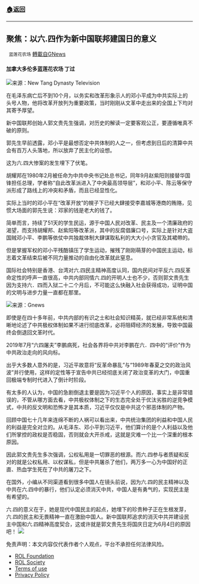 ###  [:house:返回](README.md)
---


## 聚焦：以六.四作为新中国联邦建国日的意义
` 蓝莲花农场` [轉載自GNews](https://gnews.org/zh-hans/2663401/)

#### 加拿大多伦多蓝莲花农场 丁过
 
![](https://assets.gnews.org/wp-content/uploads/2022/06/image_1654355895.jpeg)来源：New Tang Dynasty Television 
 
在毛泽东病亡后不到10个月，以务实和改革形象示人的邓小平成为中共实际上的头号人物，他将改革开放列为重要政策，当时刚刚从文革中走出来的全国上下均对其寄予厚望。
 
新中国联邦创始人郭文贵先生强调，对历史的解读一定要客观公正，要遵循唯真不破的原则。
 
郭先生早前透露，邓小平是最想否定中共体制的人之一，但考虑到日后的清算中共会有百万人头落地，所以放弃了民主化的设想。
 
这为六.四大惨案的发生埋下了伏笔。
 
胡耀邦在1980年2月被任命为中共中央书记处总书记，同年9月赵紫阳则接替华国锋担任总理，学者称“自此改革派进入了中央最高领导层”，和邓小平、陈云等保守派形成了路线上的冲突和矛盾，而且已经显性化。
 
实际上当时的邓小平在“改革开放”的幌子下已经大肆接受李嘉城等港商的贿赂，见惯大场面的郭先生说：邓家的钱是老大的钱了。
 
简单而言，持续了51天的学生民运，源于中国人民对改革、民主及一个清廉政府的渴望，而支持胡耀邦、赵紫阳等改革派，其中的反腐倡廉口号，实际上是针对大盗国贼邓小平、李鹏等依仗中共独裁体制大肆谋取私利的大大小小贪官及其裙帶的。
 
但是掌握军权的邓小平残酷镇压了学生运动，摧残了刚刚萌芽的中国民主运动，标志着文革结束后被不同力量推动的自由化改革就此窒息。
 
国际社会特别是香港、台湾对六.四民主精神高度认同，国内民间对平反六.四反革命定性的呼声一直很高，中共内部同情六.四的开明人士也不少，否则郭文贵先生因为支持六．四而入狱二十二个月后，不可能这么快融入社会获得成功，证明中国的文明与进步力量一直都在那里。
 
![](https://assets.gnews.org/wp-content/uploads/2022/06/image_1654355970.png)来源：Gnews 
 
即使是在四十多年前，中共内部的有识之士和社会知识精英，就已经非常系统和清晰地论述了中共极权体制如果不进行彻底改革，必将阻碍经济的发展，导致中国最终会倒退回文革时代。
 
2019年7月“六四屠夫”李鹏病死，社会各界将中共对李鹏在六．四中的“评价”作为中共政治走向的风向标。
 
出乎大多数人意外的是，习近平故意将“反革命暴乱”与“1989年春夏之交的政治风波”并行使用，这样的定性等于宣告中共已经彻底关闭了政治变革的大门，中国重回极端专制时代进入了倒计时阶段。
 
有太多的人认为，中国的急剧倒退主要是因为习近平个人的原因，事实上是非常错误的，不管从哪方面去看，中共极权体制之下的生态完全处于优汰劣胜的逆竞争模式，中共的反文明和恐怖才是其本质，习近平仅仅是中共这个邪恶体制的产物。
 
回顾中国七十几年来连绵不断的人祸可以看出来，中共统治集团的利益和中国人民的利益是完全对立的。从毛泽东、邓小平到习近平，他们算计的是个人利益以及他们所掌控的政权是否稳固，否则就会大开杀戒，这就是灾难一个比一个深重的根本原因。
 
因此郭文贵先生多次强调，公权私用是一切罪恶的根源。而六.四参与者质疑和反对的就是公权私用、以权谋私，但是中共屠杀了他们，两万多一心为中国好的正直、热血学生死在了中共的屠刀之下。
 
在国外，小编从不同渠道看到很多中国人在镜头前说，因为六.四的民主精神以及中共在六.四中的暴行，他们认定必须消灭中共，中国人是有勇气的，实现民主是有希望的。
 
六.四的意义在于，她是现代中国民主的起点，她埋下的珍贵种子正在生根发芽，六.四的民主和无畏精神一直在激励中国人。新中国联邦追求的消灭中共并建设民主中国和六.四精神高度契合，这或许就是郭文贵先生将国庆日定为6月4日的原因吧！
 ![](https://assets.gnews.org/wp-content/uploads/2022/05/6EE27F4F-F8B3-44B3-9D4F-3D5D62104DA4_1_105_c-2.jpeg) 

免责声明：本文内容仅代表作者个人观点，平台不承担任何法律风险。
  
- [ROL Foundation](https://rolfoundation.org/)
- [ROL Society](https://rolsociety.org/)
- [Terms of use](https://gnews.org/terms-of-use-3/)
- [Privacy Policy](https://gnews.org/privacy-policy/)

